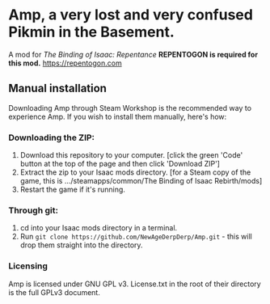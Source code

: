 # Amp, a very lost and very confused Pikmin in the Basement.

A mod for *The Binding of Isaac: Repentance*
**REPENTOGON is required for this mod.**
https://repentogon.com

## Manual installation
Downloading Amp through Steam Workshop is the recommended way to experience Amp.
If you wish to install them manually, here's how:

### Downloading the ZIP:
1. Download this repository to your computer. [click the green 'Code' button at the top of the page and then click 'Download ZIP']
2. Extract the zip to your Isaac mods directory. [for a Steam copy of the game, this is .../steamapps/common/The Binding of Isaac Rebirth/mods]
3. Restart the game if it's running.

### Through git:
1. cd into your Isaac mods directory in a terminal.
2. Run `git clone https://github.com/NewAgeDerpDerp/Amp.git` - this will drop them straight into the directory.

### Licensing
Amp is licensed under GNU GPL v3. License.txt in the root of their directory is the full GPLv3 document.